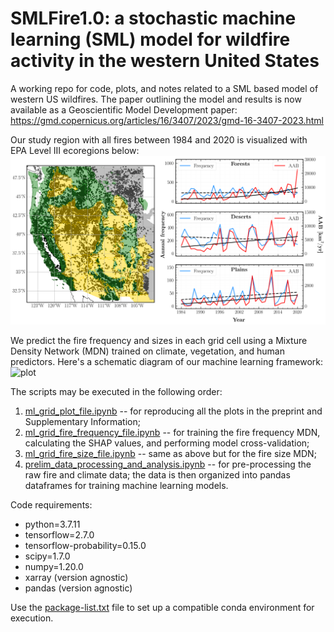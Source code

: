 # SMLFire1.0: a stochastic machine learning (SML) model for wildfire activity in the western United States

A working repo for code, plots, and notes related to a SML based model of western US wildfires. The paper outlining the model and results is now available as a Geoscientific Model Development paper: https://gmd.copernicus.org/articles/16/3407/2023/gmd-16-3407-2023.html

Our study region with all fires between 1984 and 2020 is visualized with EPA Level III ecoregions below:
![plot](./paper_plots/github_repo_plot.png)

We predict the fire frequency and sizes in each grid cell using a Mixture Density Network (MDN) trained on climate, vegetation, and human predictors. Here's a schematic diagram of our machine learning framework:
![plot](./paper_plots/mdn.png)

The scripts may be executed in the following order:
1. [ml_grid_plot_file.ipynb](https://github.com/jtbuch/smlfire1.0/blob/master/scripts/ml_grid_plot_file.ipynb) -- for reproducing all the plots in the preprint and Supplementary Information;
2. [ml_grid_fire_frequency_file.ipynb](https://github.com/jtbuch/smlfire1.0/blob/master/scripts/ml_grid_plot_file.ipynb) -- for training the fire frequency MDN, calculating the SHAP values, and performing model cross-validation;
3. [ml_grid_fire_size_file.ipynb](https://github.com/jtbuch/smlfire1.0/blob/master/scripts/ml_grid_plot_file.ipynb) -- same as above but for the fire size MDN;
4. [prelim_data_processing_and_analysis.ipynb](https://github.com/jtbuch/smlfire1.0/blob/master/scripts/prelim_data_processing_and_analysis.ipynb) -- for pre-processing the raw fire and climate data; the data is then organized into pandas dataframes for training machine learning models.

Code requirements:
* python=3.7.11
* tensorflow=2.7.0
* tensorflow-probability=0.15.0
* scipy=1.7.0
* numpy=1.20.0
* xarray (version agnostic)
* pandas (version agnostic)

Use the [package-list.txt](https://github.com/jtbuch/smlfire1.0/blob/master/package-list.txt) file to set up a compatible conda environment for execution.
